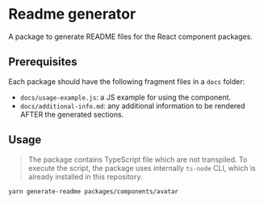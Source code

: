 # Readme generator

A package to generate README files for the React component packages.

## Prerequisites

Each package should have the following fragment files in a `docs` folder:

- `docs/usage-example.js`: a JS example for using the component.
- `docs/additional-info.md`: any additional information to be rendered AFTER the generated sections.

## Usage

> The package contains TypeScript file which are not transpiled. To execute the script, the package uses internally `ts-node` CLI, which is already installed in this repository.

```
yarn generate-readme packages/components/avatar
```
